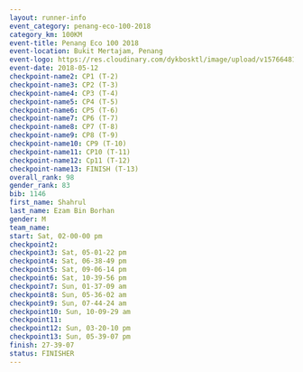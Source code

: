 ```yaml
--- 
layout: runner-info 
event_category: penang-eco-100-2018 
category_km: 100KM 
event-title: Penang Eco 100 2018 
event-location: Bukit Mertajam, Penang 
event-logo: https://res.cloudinary.com/dykbosktl/image/upload/v1576648106/Logo/Logo_lovxhg.jpg 
event-date: 2018-05-12 
checkpoint-name2: CP1 (T-2) 
checkpoint-name3: CP2 (T-3) 
checkpoint-name4: CP3 (T-4) 
checkpoint-name5: CP4 (T-5) 
checkpoint-name6: CP5 (T-6) 
checkpoint-name7: CP6 (T-7) 
checkpoint-name8: CP7 (T-8) 
checkpoint-name9: CP8 (T-9) 
checkpoint-name10: CP9 (T-10) 
checkpoint-name11: CP10 (T-11) 
checkpoint-name12: Cp11 (T-12) 
checkpoint-name13: FINISH (T-13) 
overall_rank: 98
gender_rank: 83
bib: 1146
first_name: Shahrul
last_name: Ezam Bin Borhan
gender: M
team_name: 
start: Sat, 02-00-00 pm
checkpoint2: 
checkpoint3: Sat, 05-01-22 pm
checkpoint4: Sat, 06-38-49 pm
checkpoint5: Sat, 09-06-14 pm
checkpoint6: Sat, 10-39-56 pm
checkpoint7: Sun, 01-37-09 am
checkpoint8: Sun, 05-36-02 am
checkpoint9: Sun, 07-44-24 am
checkpoint10: Sun, 10-09-29 am
checkpoint11: 
checkpoint12: Sun, 03-20-10 pm
checkpoint13: Sun, 05-39-07 pm
finish: 27-39-07
status: FINISHER
--- 
```

